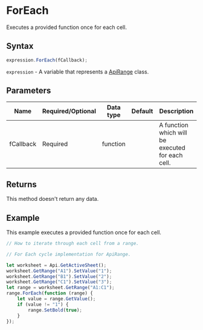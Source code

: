 # ForEach

Executes a provided function once for each cell.

## Syntax

```javascript
expression.ForEach(fCallback);
```

`expression` - A variable that represents a [ApiRange](../ApiRange.md) class.

## Parameters

| **Name** | **Required/Optional** | **Data type** | **Default** | **Description** |
| ------------- | ------------- | ------------- | ------------- | ------------- |
| fCallback | Required | function |  | A function which will be executed for each cell. |

## Returns

This method doesn't return any data.

## Example

This example executes a provided function once for each cell.

```javascript editor-xlsx
// How to iterate through each cell from a range.

// For Each cycle implementation for ApiRange.

let worksheet = Api.GetActiveSheet();
worksheet.GetRange("A1").SetValue("1");
worksheet.GetRange("B1").SetValue("2");
worksheet.GetRange("C1").SetValue("3");
let range = worksheet.GetRange("A1:C1");
range.ForEach(function (range) {
    let value = range.GetValue();
    if (value != "1") {
        range.SetBold(true);
    }
});
```

